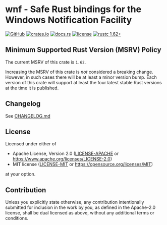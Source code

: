 # wnf - Safe Rust bindings for the Windows Notification Facility

[![GitHub](https://img.shields.io/badge/GitHub-informational?logo=GitHub&labelColor=555555)](https://github.com/matthias-stemmler/wnf)
[![crates.io](https://img.shields.io/crates/v/wnf.svg)](https://crates.io/crates/wnf)
[![docs.rs](https://img.shields.io/docsrs/wnf)](https://docs.rs/wnf/latest/wnf/)
[![license](https://img.shields.io/crates/l/wnf.svg)](https://github.com/matthias-stemmler/wnf/blob/main/LICENSE-APACHE)
[![rustc 1.62+](https://img.shields.io/badge/rustc-1.62+-lightgrey.svg)](https://blog.rust-lang.org/2022/06/30/Rust-1.62.0.html)

## Minimum Supported Rust Version (MSRV) Policy

The current MSRV of this crate is `1.62`.

Increasing the MSRV of this crate is _not_ considered a breaking change.
However, in such cases there will be at least a minor version bump. Each version
of this crate will support at least the four latest stable Rust versions at the
time it is published.

## Changelog

See [CHANGELOG.md](CHANGELOG.md)

## License

Licensed under either of

- Apache License, Version 2.0 ([LICENSE-APACHE](LICENSE-APACHE) or
  https://www.apache.org/licenses/LICENSE-2.0)
- MIT license ([LICENSE-MIT](LICENSE-MIT) or
  https://opensource.org/licenses/MIT)

at your option.

## Contribution

Unless you explicitly state otherwise, any contribution intentionally submitted
for inclusion in the work by you, as defined in the Apache-2.0 license, shall be
dual licensed as above, without any additional terms or conditions.
